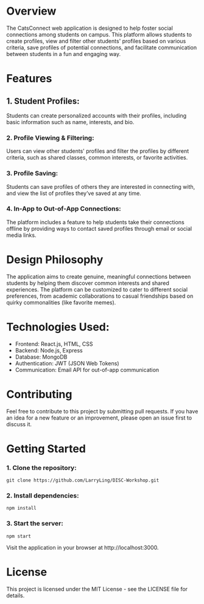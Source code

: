 # Overview
The CatsConnect web application is designed to help foster social connections among students on campus. This platform allows students to create profiles, view and filter other students' profiles based on various criteria, save profiles of potential connections, and facilitate communication between students in a fun and engaging way.

# Features
## 1. Student Profiles:
Students can create personalized accounts with their profiles, including basic information such as name, interests, and bio.

### 2. Profile Viewing & Filtering:
Users can view other students' profiles and filter the profiles by different criteria, such as shared classes, common interests, or favorite activities.

### 3. Profile Saving:
Students can save profiles of others they are interested in connecting with, and view the list of profiles they’ve saved at any time.

### 4. In-App to Out-of-App Connections:
The platform includes a feature to help students take their connections offline by providing ways to contact saved profiles through email or social media links.

# Design Philosophy
The application aims to create genuine, meaningful connections between students by helping them discover common interests and shared experiences. The platform can be customized to cater to different social preferences, from academic collaborations to casual friendships based on quirky commonalities (like favorite memes).

# Technologies Used:
- Frontend: React.js, HTML, CSS
- Backend: Node.js, Express
- Database: MongoDB
- Authentication: JWT (JSON Web Tokens)
- Communication: Email API for out-of-app communication

# Contributing
Feel free to contribute to this project by submitting pull requests. If you have an idea for a new feature or an improvement, please open an issue first to discuss it.

# Getting Started
### 1. Clone the repository:
`git clone https://github.com/LarryLing/DISC-Workshop.git`

### 2. Install dependencies:
`npm install`

### 3. Start the server:
`npm start`

Visit the application in your browser at http://localhost:3000.

# License
This project is licensed under the MIT License - see the LICENSE file for details.